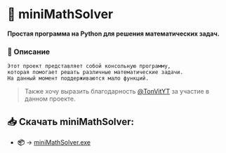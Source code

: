 # :scroll: miniMathSolver 
**Простая программа на Python для решения математических задач.**

### :page_with_curl: Описание
```
Этот проект представляет собой консольную программу, 
которая помогает решать различные математические задачи. 
На данный момент поддерживаются мало функций.
```

>Также хочу выразить благодарность [@TonVitYT](https://github.com/TonVitYT) за участие в данном проекте.


## 📥 Скачать miniMathSolver:
- **📦** → [miniMathSolver.exe](bin/miniMathSolver.exe)